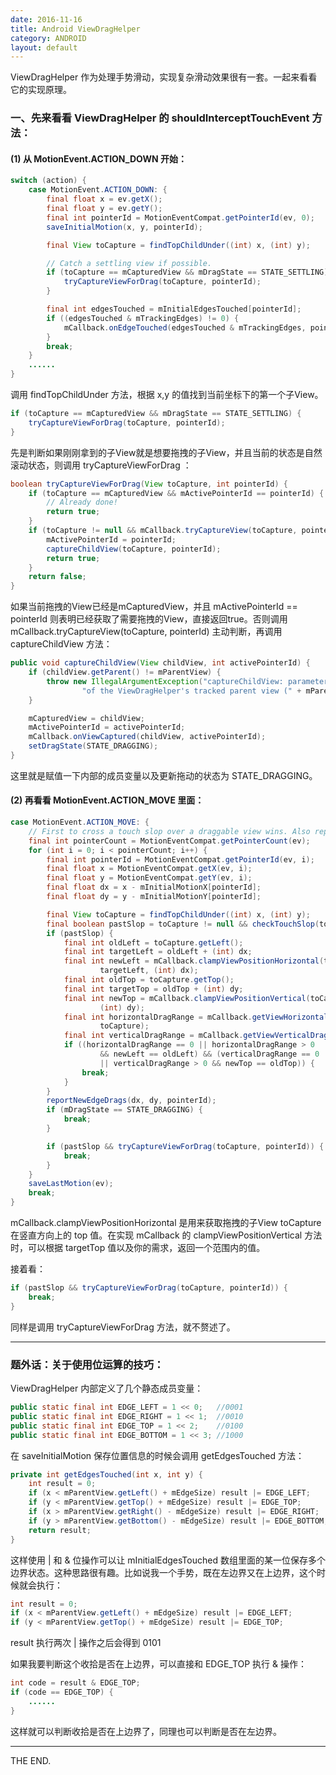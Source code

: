```yaml
---
date: 2016-11-16
title: Android ViewDragHelper
category: ANDROID
layout: default
---
```


ViewDragHelper 作为处理手势滑动，实现复杂滑动效果很有一套。一起来看看它的实现原理。

<!--more-->

### 一、先来看看 ViewDragHelper 的 shouldInterceptTouchEvent 方法：

#### (1) 从 MotionEvent.ACTION_DOWN 开始：

```java
switch (action) {
    case MotionEvent.ACTION_DOWN: {
        final float x = ev.getX();
        final float y = ev.getY();
        final int pointerId = MotionEventCompat.getPointerId(ev, 0);
        saveInitialMotion(x, y, pointerId);

        final View toCapture = findTopChildUnder((int) x, (int) y);

        // Catch a settling view if possible.
        if (toCapture == mCapturedView && mDragState == STATE_SETTLING) {
            tryCaptureViewForDrag(toCapture, pointerId);
        }

        final int edgesTouched = mInitialEdgesTouched[pointerId];
        if ((edgesTouched & mTrackingEdges) != 0) {
            mCallback.onEdgeTouched(edgesTouched & mTrackingEdges, pointerId);
        }
        break;
    }
    ......
}
```

调用 findTopChildUnder 方法，根据 x,y 的值找到当前坐标下的第一个子View。

```java
if (toCapture == mCapturedView && mDragState == STATE_SETTLING) {
    tryCaptureViewForDrag(toCapture, pointerId);
}
```

先是判断如果刚刚拿到的子View就是想要拖拽的子View，并且当前的状态是自然滚动状态，则调用 tryCaptureViewForDrag ：

```java
boolean tryCaptureViewForDrag(View toCapture, int pointerId) {
    if (toCapture == mCapturedView && mActivePointerId == pointerId) {
        // Already done!
        return true;
    }
    if (toCapture != null && mCallback.tryCaptureView(toCapture, pointerId)) {
        mActivePointerId = pointerId;
        captureChildView(toCapture, pointerId);
        return true;
    }
    return false;
}
```
如果当前拖拽的View已经是mCapturedView，并且 mActivePointerId == pointerId 则表明已经获取了需要拖拽的View，直接返回true。否则调用  mCallback.tryCaptureView(toCapture, pointerId) 主动判断，再调用 captureChildView 方法：

```java
public void captureChildView(View childView, int activePointerId) {
    if (childView.getParent() != mParentView) {
        throw new IllegalArgumentException("captureChildView: parameter must be a descendant " +
                "of the ViewDragHelper's tracked parent view (" + mParentView + ")");
    }

    mCapturedView = childView;
    mActivePointerId = activePointerId;
    mCallback.onViewCaptured(childView, activePointerId);
    setDragState(STATE_DRAGGING);
}
```

这里就是赋值一下内部的成员变量以及更新拖动的状态为 STATE_DRAGGING。

#### (2) 再看看 MotionEvent.ACTION_MOVE 里面：
```java
case MotionEvent.ACTION_MOVE: {
    // First to cross a touch slop over a draggable view wins. Also report edge drags.
    final int pointerCount = MotionEventCompat.getPointerCount(ev);
    for (int i = 0; i < pointerCount; i++) {
        final int pointerId = MotionEventCompat.getPointerId(ev, i);
        final float x = MotionEventCompat.getX(ev, i);
        final float y = MotionEventCompat.getY(ev, i);
        final float dx = x - mInitialMotionX[pointerId];
        final float dy = y - mInitialMotionY[pointerId];

        final View toCapture = findTopChildUnder((int) x, (int) y);
        final boolean pastSlop = toCapture != null && checkTouchSlop(toCapture, dx, dy);
        if (pastSlop) {
            final int oldLeft = toCapture.getLeft();
            final int targetLeft = oldLeft + (int) dx;
            final int newLeft = mCallback.clampViewPositionHorizontal(toCapture,
                    targetLeft, (int) dx);
            final int oldTop = toCapture.getTop();
            final int targetTop = oldTop + (int) dy;
            final int newTop = mCallback.clampViewPositionVertical(toCapture, targetTop,
                    (int) dy);
            final int horizontalDragRange = mCallback.getViewHorizontalDragRange(
                    toCapture);
            final int verticalDragRange = mCallback.getViewVerticalDragRange(toCapture);
            if ((horizontalDragRange == 0 || horizontalDragRange > 0
                    && newLeft == oldLeft) && (verticalDragRange == 0
                    || verticalDragRange > 0 && newTop == oldTop)) {
                break;
            }
        }
        reportNewEdgeDrags(dx, dy, pointerId);
        if (mDragState == STATE_DRAGGING) {
            break;
        }

        if (pastSlop && tryCaptureViewForDrag(toCapture, pointerId)) {
            break;
        }
    }
    saveLastMotion(ev);
    break;
}
```

mCallback.clampViewPositionHorizontal 是用来获取拖拽的子View toCapture 在竖直方向上的 top 值。在实现 mCallback 的 clampViewPositionVertical 方法时，可以根据 targetTop 值以及你的需求，返回一个范围内的值。

接着看：

```java
if (pastSlop && tryCaptureViewForDrag(toCapture, pointerId)) {
    break;
}
```

同样是调用 tryCaptureViewForDrag 方法，就不赘述了。

- - -

### 题外话：关于使用位运算的技巧：

ViewDragHelper 内部定义了几个静态成员变量：

```java
public static final int EDGE_LEFT = 1 << 0;   //0001
public static final int EDGE_RIGHT = 1 << 1;  //0010
public static final int EDGE_TOP = 1 << 2;    //0100
public static final int EDGE_BOTTOM = 1 << 3; //1000
```

在 saveInitialMotion 保存位置信息的时候会调用 getEdgesTouched 方法：

```java
private int getEdgesTouched(int x, int y) {
    int result = 0;
    if (x < mParentView.getLeft() + mEdgeSize) result |= EDGE_LEFT;
    if (y < mParentView.getTop() + mEdgeSize) result |= EDGE_TOP;
    if (x > mParentView.getRight() - mEdgeSize) result |= EDGE_RIGHT;
    if (y > mParentView.getBottom() - mEdgeSize) result |= EDGE_BOTTOM;
    return result;
}
```

这样使用 | 和 & 位操作可以让 mInitialEdgesTouched 数组里面的某一位保存多个边界状态。这种思路很有趣。比如说我一个手势，既在左边界又在上边界，这个时候就会执行：

```java
int result = 0;
if (x < mParentView.getLeft() + mEdgeSize) result |= EDGE_LEFT;
if (y < mParentView.getTop() + mEdgeSize) result |= EDGE_TOP;
```

result 执行两次 | 操作之后会得到 0101

如果我要判断这个收拾是否在上边界，可以直接和 EDGE_TOP 执行 & 操作：

```java
int code = result & EDGE_TOP;
if (code == EDGE_TOP) {
    ......
}
```

这样就可以判断收拾是否在上边界了，同理也可以判断是否在左边界。

- - -
THE END.
